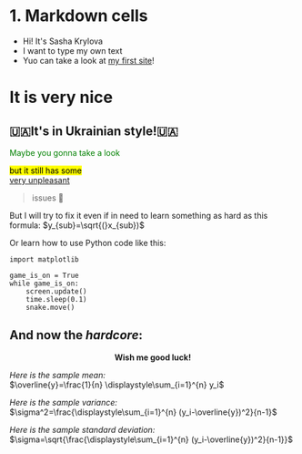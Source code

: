 # 1. Markdown cells
- Hi! It's Sasha Krylova
- I want to type my own text
- Yuo can take a look at [my first site](https://sashakrylova.github.io/)!

# It is very nice
## 🇺🇦It's in Ukrainian style!🇺🇦
<font color="green">Maybe you gonna take a look</font>

<mark>but it still has some</mark>   
<ins>very unpleasant</ins>
>issues 🥲

But I will try to fix it even if in need to learn something as hard as this formula: $y_{sub}=\sqrt{(}x_{sub})$

Or learn how to use Python code like this:

```
import matplotlib

game_is_on = True
while game_is_on:
    screen.update()
    time.sleep(0.1)
    snake.move()

```
## And now the _hardcore_: 

**<center> Wish me good luck! </center>**

_Here is the sample mean:_   
$\overline{y}=\frac{1}{n} \displaystyle\sum_{i=1}^{n} y_i$

_Here is the sample variance:_   
$\sigma^2=\frac{\displaystyle\sum_{i=1}^{n} (y_i-\overline{y})^2}{n-1}$

_Here is the sample standard deviation:_   
$\sigma=\sqrt{\frac{\displaystyle\sum_{i=1}^{n} (y_i-\overline{y})^2}{n-1}}$
